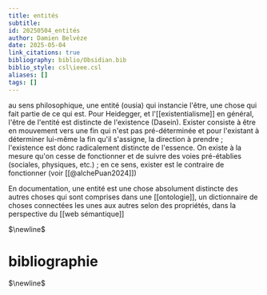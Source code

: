 ```yaml
---
title: entités
subtitle:
id: 20250504_entités
author: Damien Belvèze
date: 2025-05-04
link_citations: true
bibliography: biblio/Obsidian.bib
biblio_style: csl\ieee.csl
aliases: []
tags: []
---
```

au sens philosophique, une entité (ousia) qui instancie l'être, une chose qui fait partie de ce qui est. 
Pour Heidegger, et l'[[existentialisme]] en général, l'être de l'entité est distincte de l'existence (Dasein). 
Exister consiste à être en mouvement vers une fin qui n'est pas pré-déterminée et pour l'existant à déterminer lui-même la fin qu'il s'assigne, la direction à prendre ; l'existence est donc radicalement distincte de l'essence. On existe à la mesure qu'on cesse de fonctionner et de suivre des voies pré-établies (sociales, physiques, etc.) ; en ce sens, exister est le contraire de fonctionner (voir [[@alchePuan2024]])

En documentation, une entité est une chose absolument distincte des autres choses qui sont comprises dans une [[ontologie]], un dictionnaire de choses connectées les unes aux autres selon des propriétés, dans la perspective du [[web sémantique]]


$\newline$
# bibliographie
$\newline$






